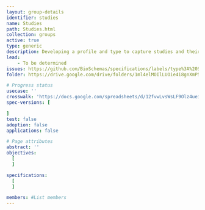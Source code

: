 ```yaml
---
layout: group-details
identifier: studies
name: Studies
path: Studies.html
collection: groups
active: true
type: generic
description: Developing a profile and type to capture studies and their associated projects
lead:
    - To be determined
issues: https://github.com/BioSchemas/specifications/labels/type%3A%20Study
folder: https://drive.google.com/drive/folders/1ml4elMOIlLUOie4i8gnXmP5eNn-8D2QD

# Progress status
usecase: ''
crosswalk: 'https://docs.google.com/spreadsheets/d/12fvwLvsWsLF9Olz4ueiNn7pnU27OR_ejgxn8Oy4xFPs/edit#gid=1483018794'
spec-versions: [

]
test: false
adoption: false
applications: false

# Page attributes
abstract: ''
objectives:
  [
  ]

specifications:
  [
  ]

members: #List members
---
```

